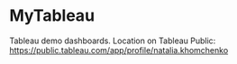 # MyTableau
Tableau demo dashboards.
Location on Tableau Public: https://public.tableau.com/app/profile/natalia.khomchenko
